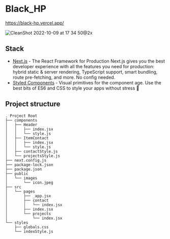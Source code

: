 # Black_HP
https://black-hp.vercel.app/

![CleanShot 2022-10-09 at 17 34 50@2x](https://user-images.githubusercontent.com/96198088/194746601-915b50ff-6d7d-43ee-8f42-b625bfdfd383.png)
## Stack
- [Next.js](https://nextjs.org/) - The React Framework
for Production
Next.js gives you the best developer experience with all the features you need for production: hybrid static & server rendering, TypeScript support, smart bundling, route pre-fetching, and more. No config needed.
- [Styled Components](https://styled-components.com/) - Visual primitives for the component age. Use the best bits of ES6 and CSS to style your apps without stress 💅
## Project structure
```
. Project Root
├── components
│   ├── Header
│   │   ├── index.jsx
│   │   └── style.js
│   ├── ItemContact
│   │   ├── index.jsx
│   │   └── style.js
│   ├── contactStyle.js
│   └── projectsStyle.js
├── next.config.js
├── package-lock.json
├── package.json
├── public
│   └── images
│       └── icon.jpeg
├── src
│   └── pages
│       ├── _app.jsx
│       ├── contact
│       │   └── index.jsx
│       ├── index.jsx
│       └── projects
│           └── index.jsx
└── styles
    ├── globals.css
    └── indexStyle.js
```
